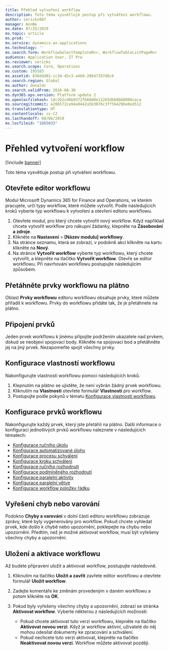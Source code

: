 ```yaml
---
title: Přehled vytvoření workflow
description: Toto téma vysvětluje postup při vytváření workflowu.
author: sericks007
manager: AnnBe
ms.date: 07/25/2019
ms.topic: article
ms.prod: ''
ms.service: dynamics-ax-applications
ms.technology: ''
ms.search.form: WorkflowSelectTemplateRnr, WorkflowTableListPageRnr
audience: Application User, IT Pro
ms.reviewer: sericks
ms.search.scope: Core, Operations
ms.custom: 195583
ms.assetid: 836ddd01-cc34-45c3-a4b0-20647357dbc6
ms.search.region: Global
ms.author: donaldc
ms.search.validFrom: 2016-08-30
ms.dyn365.ops.version: Platform update 2
ms.openlocfilehash: 1dc2b2cd6b9372fb60d0e112b5dbb0b60898caca
ms.sourcegitcommit: e286572ce94a9442a5b3076c3ff5b429be0ed512
ms.translationtype: HT
ms.contentlocale: cs-CZ
ms.lasthandoff: 08/06/2019
ms.locfileid: "1865033"
---
```

# <a name="create-workflows-overview"></a>Přehled vytvoření workflow

[!include [banner](../includes/banner.md)]

Toto téma vysvětluje postup při vytváření workflowu.

## <a name="open-the-workflow-editor"></a>Otevřete editor workflowu

Modul Microsoft Dynamics 365 for Finance and Operations, ve kterém pracujete, určí typy workflow, které můžete vytvořit. Podle následujících kroků vyberte typ workflowu k vytvoření a otevření editoru workflowu.

1. Otevřete modul, pro který chcete vytvořit nový workflow. Když například chcete vytvořit workflow pro nákupní žádanky, klepněte na **Zásobování a zdroje**.
2. Klikněte na **Nastavení** &gt; **\[Název modulu\] workflowy**.
3. Na stránce seznamu, která se zobrazí, v podokně akcí klikněte na kartu klikněte na **Nový**.
4. Na stránce **Vytvořit workflow** vyberte typ workflowu, který chcete vytvořit, a klepněte na tlačítko **Vytvořit workflow**. Otevře se editor workflowu. Při navrhování workflowu postupujte následujícím způsobem.

## <a name="drag-workflow-elements-onto-the-canvas"></a>Přetáhněte prvky workflowu na plátno

Oblast **Prvky workflowu** editoru workflowu obsahuje prvky, které můžete přiřadit k workflowu. Prvky do workflowu přidáte tak, že je přetáhnete na plátno.

## <a name="connect-the-elements"></a>Připojení prvků

Jeden prvek workflowu k jinému připojíte podržením ukazatele nad prvkem, dokud se neobjeví spojovací body. Klikněte na spojovací bod a přetáhněte jej na jiný prvek. Nezapomeňte spojit všechny prvky.

## <a name="configure-the-properties-of-the-workflow"></a>Konfigurace vlastností workflowu

Nakonfigurujte vlastnosti workflowu pomocí následujících kroků.

1. Klepnutím na plátno se ujistěte, že není vybrán žádný prvek workflowu.
2. Kliknutím na **Vlastnosti** otevřete formulář **Vlastnosti** pro workflow.
3. Postupujte podle pokynů v tématu [Konfigurace vlastností workflowu](configure-workflow-properties.md).

## <a name="configure-the-elements-of-the-workflow"></a>Konfigurace prvků workflowu

Nakonfigurujte každý prvek, který jste přetáhli na plátno. Další informace o konfiguraci jednotlivých prvků workflowu naleznete v následujících tématech:

- [Konfigurace ručního úkolu](configure-manual-task-workflow.md)
- [Konfigurace automatizované úlohy](configure-automated-task-workflow.md)
- [Konfigurace procesu schválení](configure-approval-process-workflow.md)
- [Konfigurace kroku schválení](configure-approval-step-workflow.md)
- [Konfigurace ručního rozhodnutí](configure-manual-decision-workflow.md)
- [Konfigurace podmíněného rozhodnutí](configure-conditional-decision-workflow.md)
- [Konfigurace paralelní aktivity](configure-parallel-activity-workflow.md)
- [Konfigurace paralelní větve](configure-parallel-branch-workflow.md)
- [Konfigurace workflow položky řádku](configure-line-item-workflow.md)

## <a name="resolve-any-errors-or-warnings"></a>Vyřešení chyb nebo varování

Podokno **Chyby a varování** v dolní části editoru workflowu zobrazuje zprávy, které byly vygenerovány pro workflow. Pokud chcete vyhledat prvek, kde došlo k chybě nebo upozornění, poklepejte na chybu nebo upozornění. Předtím, než je možné aktivovat workflow, musí být vyřešeny všechny chyby a upozornění.

## <a name="save-and-activate-the-workflow"></a>Uložení a aktivace workflowu

Až budete připraveni uložit a aktivovat workflow, postupujte následovně.

1. Kliknutím na tlačítko **Uložit a zavřít** zavřete editor workflowu a otevřete formulář **Uložit workflow**.
2. Zadejte komentáře ke změnám provedeným v daném workflowu a potom klikněte na **OK**.
3. Pokud byly vyřešeny všechny chyby a upozornění, zobrazí se stránka **Aktivovat workflow**. Vyberte některou z následujících možností:

    - Pokud chcete aktivovat tuto verzi workflowu, klepněte na tlačítko **Aktivovat novou verzi**. Když je workflow aktivní, uživatelé do něj mohou odesílat dokumenty ke zpracování a schválení.
    - Pokud nechcete tuto verzi aktivovat, klepněte na tlačítko **Neaktivovat novou verzi**. Workflow můžete aktivovat později.
